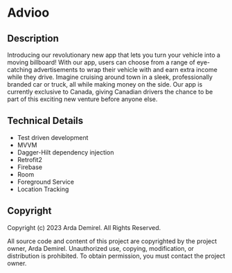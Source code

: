 # Advioo

## Description
Introducing our revolutionary new app that lets you turn your vehicle into a moving billboard! With our app, users can choose from a range of eye-catching advertisements to wrap their vehicle with and earn extra income while they drive. Imagine cruising around town in a sleek, professionally branded car or truck, all while making money on the side. Our app is currently exclusive to Canada, giving Canadian drivers the chance to be part of this exciting new venture before anyone else.

## Technical Details
* Test driven development
* MVVM
* Dagger-Hilt dependency injection
* Retrofit2
* Firebase
* Room
* Foreground Service
* Location Tracking

## Copyright

Copyright (c) 2023 Arda Demirel. All Rights Reserved.

All source code and content of this project are copyrighted by the project owner, Arda Demirel. Unauthorized use, copying, modification, or distribution is prohibited. To obtain permission, you must contact the project owner.

